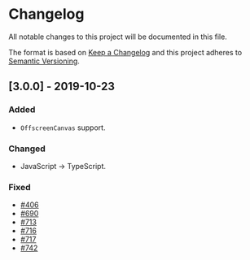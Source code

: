 # Changelog

All notable changes to this project will be documented in this file.

The format is based on [Keep a Changelog](http://keepachangelog.com/en/1.0.0/)
and this project adheres to [Semantic Versioning](http://semver.org/spec/v2.0.0.html).

<!--

DO NOT TOUCH. SAVE IT ON TOP.

## [semver] - date
### Added
- ...

### Changed
- ...

### Fixed
- ...

### Removed
- ...

-->

## [3.0.0] - 2019-10-23
### Added
- `OffscreenCanvas` support.

### Changed
- JavaScript -> TypeScript.

### Fixed
- [#406](https://github.com/canvg/canvg/issues/406)
- [#690](https://github.com/canvg/canvg/issues/690)
- [#713](https://github.com/canvg/canvg/issues/713)
- [#716](https://github.com/canvg/canvg/pull/716)
- [#717](https://github.com/canvg/canvg/issues/717)
- [#742](https://github.com/canvg/canvg/pull/742)
